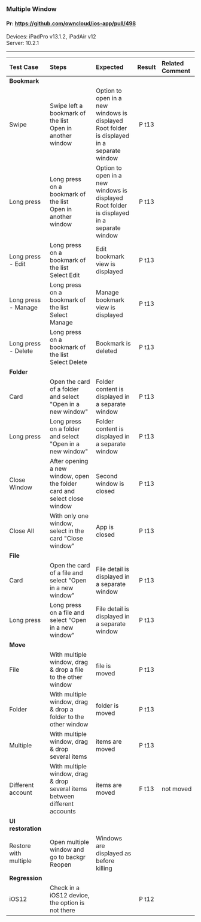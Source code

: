 ###  Multiple Window

#### Pr: https://github.com/owncloud/ios-app/pull/498

Devices: iPadPro v13.1.2, iPadAir v12<br>
Server: 10.2.1

---

 
| Test Case | Steps | Expected | Result | Related Comment | 
| :-------- | :---- | :------- | :----: | :-------------- | 
|**Bookmark**|||||
| Swipe | Swipe left a bookmark of the list<br>Open in another window | Option to open in a new windows is displayed<br>Root folder is displayed in a separate window | P t13 | |  |
| Long press | Long press on a bookmark of the list<br>Open in another window | Option to open in a new windows is displayed<br>Root folder is displayed in a separate window | P t13 | |  |
| Long press - Edit | Long press on a bookmark of the list<br>Select Edit | Edit bookmark view is displayed | P t13 | |  |
| Long press - Manage | Long press on a bookmark of the list<br>Select Manage | Manage bookmark view is displayed | P t13 | |  |
| Long press - Delete | Long press on a bookmark of the list<br>Select Delete | Bookmark is deleted | P t13 | |  |
|**Folder**|||||
| Card | Open the card of a folder and select "Open in a new window" | Folder content is displayed in a separate window | P t13 | |  |
| Long press | Long press on a folder and select "Open in a new window" | Folder content is displayed in a separate window | P t13 | |  |
| Close Window | After opening a new window, open the folder card and select close window | Second window is closed |P t13  | |  |
| Close All | With only one window, select in the card "Close window" | App is closed | P t13| |  |
|**File**|||||
| Card | Open the card of a file and select "Open in a new window" | File detail is displayed in a separate window | P t13| |  |
| Long press | Long press on a file and select "Open in a new window" | File detail is displayed in a separate window | P t13| |  |
|**Move**|||||
| File | With multiple window, drag & drop a file to the other window | file is moved | P t13| |  |
| Folder | With multiple window, drag & drop a folder to the other window | folder is moved | P t13| |  |
| Multiple | With multiple window, drag & drop several items | items are moved | P t13| |  |
| Different account | With multiple window, drag & drop several items between different accounts | items are moved | F t13| not moved |  |
|**UI restoration**|||||
| Restore with multiple | Open multiple window and go to backgr<br>Reopen | Windows are displayed as before killing | | |  |
|**Regression**|||||
| iOS12| Check in a iOS12 device, the option is not there |  | P t12 | |  |